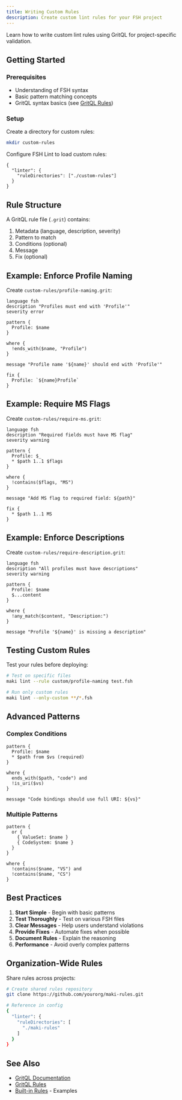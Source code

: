 ```yaml
---
title: Writing Custom Rules
description: Create custom lint rules for your FSH project
---
```


Learn how to write custom lint rules using GritQL for project-specific validation.

## Getting Started

### Prerequisites

- Understanding of FSH syntax
- Basic pattern matching concepts
- GritQL syntax basics (see [GritQL Rules](/configuration/gritql/))

### Setup

Create a directory for custom rules:

```bash
mkdir custom-rules
```

Configure FSH Lint to load custom rules:

```jsonc
{
  "linter": {
    "ruleDirectories": ["./custom-rules"]
  }
}
```

## Rule Structure

A GritQL rule file (`.grit`) contains:

1. Metadata (language, description, severity)
2. Pattern to match
3. Conditions (optional)
4. Message
5. Fix (optional)

## Example: Enforce Profile Naming

Create `custom-rules/profile-naming.grit`:

```gritql
language fsh
description "Profiles must end with 'Profile'"
severity error

pattern {
  Profile: $name
}

where {
  !ends_with($name, "Profile")
}

message "Profile name '${name}' should end with 'Profile'"

fix {
  Profile: `${name}Profile`
}
```

## Example: Require MS Flags

Create `custom-rules/require-ms.grit`:

```gritql
language fsh
description "Required fields must have MS flag"
severity warning

pattern {
  Profile: $_
  * $path 1..1 $flags
}

where {
  !contains($flags, "MS")
}

message "Add MS flag to required field: ${path}"

fix {
  * $path 1..1 MS
}
```

## Example: Enforce Descriptions

Create `custom-rules/require-description.grit`:

```gritql
language fsh
description "All profiles must have descriptions"
severity warning

pattern {
  Profile: $name
  $...content
}

where {
  !any_match($content, "Description:")
}

message "Profile '${name}' is missing a description"
```

## Testing Custom Rules

Test your rules before deploying:

```bash
# Test on specific files
maki lint --rule custom/profile-naming test.fsh

# Run only custom rules
maki lint --only-custom **/*.fsh
```

## Advanced Patterns

### Complex Conditions

```gritql
pattern {
  Profile: $name
  * $path from $vs (required)
}

where {
  ends_with($path, "code") and
  !is_uri($vs)
}

message "Code bindings should use full URI: ${vs}"
```

### Multiple Patterns

```gritql
pattern {
  or {
    { ValueSet: $name }
    { CodeSystem: $name }
  }
}

where {
  !contains($name, "VS") and
  !contains($name, "CS")
}
```

## Best Practices

1. **Start Simple** - Begin with basic patterns
2. **Test Thoroughly** - Test on various FSH files
3. **Clear Messages** - Help users understand violations
4. **Provide Fixes** - Automate fixes when possible
5. **Document Rules** - Explain the reasoning
6. **Performance** - Avoid overly complex patterns

## Organization-Wide Rules

Share rules across projects:

```bash
# Create shared rules repository
git clone https://github.com/yourorg/maki-rules.git

# Reference in config
{
  "linter": {
    "ruleDirectories": [
      "./maki-rules"
    ]
  }
}
```

## See Also

- [GritQL Documentation](https://docs.grit.io/)
- [GritQL Rules](/configuration/gritql/)
- [Built-in Rules](/rules/) - Examples
